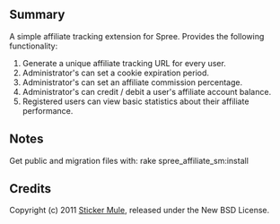 ## Summary

A simple affiliate tracking extension for Spree.  Provides the following functionality:

1. Generate a unique affiliate tracking URL for every user. 
2. Administrator's can set a cookie expiration period. 
3. Administrator's can set an affiliate commission percentage.
4. Administrator's can credit / debit a user's affiliate account balance. 
5. Registered users can view basic statistics about their affiliate performance. 

## Notes

Get public and migration files with:
rake spree_affiliate_sm:install

## Credits

Copyright (c) 2011 [Sticker Mule](http://www.stickermule.com/), released under the New BSD License.
